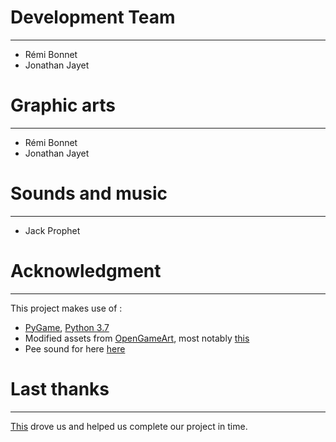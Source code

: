# Development Team
--------------------
- Rémi Bonnet
- Jonathan Jayet


# Graphic arts
--------------------
- Rémi Bonnet
- Jonathan Jayet

# Sounds and music
--------------------
- Jack Prophet

# Acknowledgment
--------------------
This project makes use of :
- [PyGame](https://www.pygame.org), [Python 3.7](https://www.python.org)
- Modified assets from [OpenGameArt](http://opengameart.org), most notably [this](https://opengameart.org/content/house-tileset-blackguard)
- Pee sound for here [here](http://soundbible.com/167-Girl-Pees-In-Toilet.html)

# Last thanks
--------------------
[This](https://www.youtube.com/watch?v=dQw4w9WgXcQ) drove us and helped us complete our project in time.
